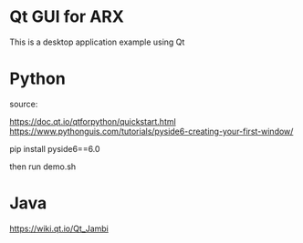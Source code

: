 #  Qt GUI for ARX

This is a desktop application example using Qt


# Python
source: 

https://doc.qt.io/qtforpython/quickstart.html
https://www.pythonguis.com/tutorials/pyside6-creating-your-first-window/



pip install pyside6==6.0



then run demo.sh


# Java 

https://wiki.qt.io/Qt_Jambi
